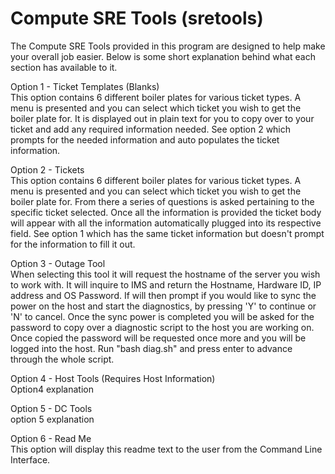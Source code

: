# Compute SRE Tools (sretools)
The Compute SRE Tools provided in this program are designed to help make your overall job easier.  Below is some short explanation behind what each section has available to it.

Option 1 - Ticket Templates (Blanks)<br />
This option contains 6 different boiler plates for various ticket types.  A menu is presented and you can select which ticket you wish to get the boiler plate for.  It is displayed out in plain text for you to copy over to your ticket and add any required information needed.  See option 2 which prompts for the needed information and auto populates the ticket information.

Option 2 - Tickets<br />
This option contains 6 different boiler plates for various ticket types.  A menu is presented and you can select which ticket you wish to get the boiler plate for. From there a series of questions is asked pertaining to the specific ticket selected.  Once all the information is provided the ticket body will appear with all the information automatically plugged into its respective field. See option 1 which has the same ticket information but doesn't prompt for the information to fill it out.

Option 3 - Outage Tool<br />
When selecting this tool it will request the hostname of the server you wish to work with.  It will inquire to IMS and return the Hostname, Hardware ID, IP address and OS Password.  If will then prompt if you would like to sync the power on the host and start the diagnostics, by pressing 'Y' to continue or 'N' to cancel.  Once the sync power is completed you will be asked for the password to copy over a diagnostic script to the host you are working on.  Once copied the password will be requested once more and you will be logged into the host.  Run "bash diag.sh" and press enter to advance through the whole script.

Option 4 - Host Tools (Requires Host Information)<br />
Option4 explanation

Option 5 - DC Tools<br />
option 5 explanation

Option 6 - Read Me<br />
This option will display this readme text to the user from the Command Line Interface.
